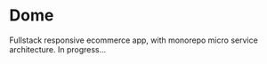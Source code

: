 # Dome
Fullstack responsive ecommerce app, with monorepo micro service architecture. In progress...
